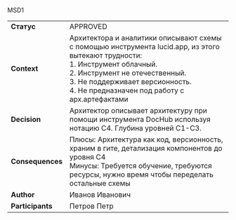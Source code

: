 MSD1


|                  |                                                                                                                                                                                                                                                                     |
| ---------------- | ------------------------------------------------------------------------------------------------------------------------------------------------------------------------------------------------------------------------------------------------------------------- |
| **Статус**       | APPROVED                                                                                                                                                                                                                                                            |
| **Context**      | Архитектора и аналитики описывают схемы с помощью инструмента lucid.app, из этого вытекают трудности: <br>  1. Инструмент облачный.<br>  2. Инструмент не отечественный.<br>  3. Не поддерживает версионность.<br>  4. Не предназначен под работу с арх.артефактами |
| **Decision**     | Архитектор описывает архитектуру при помощи инструмента DocHub используя нотацию C4. Глубина уровней C1-C3.                                                                                                                                                         |
| **Consequences** | Плюсы: Архитектура как код, версионность, храним в гите, детализация компонентов до уровня С4<br>Минусы: Требуется обучение, требуются ресурсы, нужно время чтобы переделать остальные схемы                                                                        |
| **Author**       | Иванов Иванович                                                                                                                                                                                                                                                     |
| **Participants** | Петров Петр                                                                                                                                                                                                                                                         |
